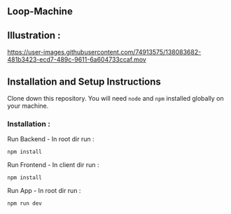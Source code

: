 
## Loop-Machine

## Illustration :




https://user-images.githubusercontent.com/74913575/138083682-481b3423-ecd7-489c-9611-6a604733ccaf.mov




## Installation and Setup Instructions

Clone down this repository. You will need `node` and `npm` installed globally on your machine.  

### Installation :

Run Backend - In root dir run :

`npm install`  


Run Frontend - In client dir run :

`npm install`  

Run App - In root dir run :

`npm run dev`  
